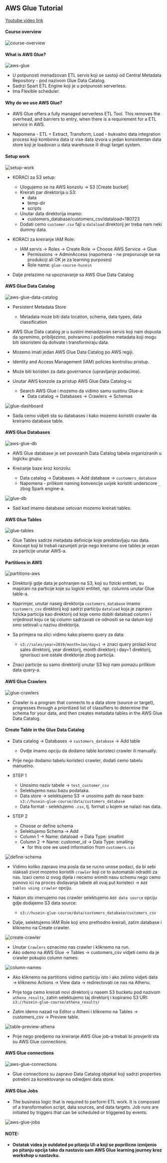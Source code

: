 ## AWS Glue Tutorial

[Youtube video link](https://youtu.be/dQnRP6X8QAU)

#### Course overview

![course-overview](/task-xx-workshops/01-aws-glue-yt/img/01-overview.png)

#### What is AWS Glue?

![aws-glue](/task-xx-workshops/01-aws-glue-yt/img/02-aws-glue-explained.png)

* U potpunosti menadzovan ETL servis koji se sastoji od Central Metadata Repository - pod nazivom Glue Data Catalog.
* Sadrzi Spart ETL Engine koji je u potpunosti serverless.
* Ima Flexible scheduler. 

#### Why do we use AWS Glue?

* AWS Glue offers a fully managed serverless ETL Tool. This removes the overhead, and barriers to entry, when there is a requirement for a ETL service in AWS.

* Napomena - ETL = Extract, Transform, Load - bukvalno data integration process koji kombinira data iz vise data izvora u jedan konsistentan data store koji je loadovan u data warehouse ili drugi target system.

#### Setup work

![setup-work](/task-xx-workshops/01-aws-glue-yt/img/03-setup-work.png)

* KORACI za S3 setup:

    * Ulogujemo se na AWS konzolu → S3 [Create bucket] 
    * Kreirati par direktorija u S3:
        * data
        * temp-dir
        * scripts
    * Unutar data direktorija imamo:
        * customers_database/customers_csv/dataload=180723
    * Dodati cemo `customer.csv` fajl u `dataload` direktorij jer treba nam neki dummy data.

* KORACI za kreiranje IAM Role:

    * IAM servis → Roles → Create Role → Choose AWS Service → Glue
        * Permissions → AdminAccess (napomena - ne preporucuje se na produkciji ali OK je za learning purposes)
        * Role name: `glue-course-husein`

* Dalje prelazimo na upoznavanje sa AWS Glue Data Catalog

#### AWS Glue Data Catalog

![aws-glue-data-catalog](/task-xx-workshops/01-aws-glue-yt/img/04-aws-glue-data-catalog.png)

* Persistent Metadata Store     
    * Metadata moze biti data location, schema, data types, data classification

* AWS Glue Data catalog je u sustini menadzovan servis koji nam dopusta da spremimo, pribiljezimo, pohranimo i podijelimo metadata koji mogu biti iskoristeni da dohvate i transformiraju data.

* Mozemo imati jedan AWS Glue Data Catalog po AWS regiji. 

* Identity and Access Management (IAM) policies kontrolisu pristup.

* Moze biti koristen za data governance (upravljanje podacima). 

* Unutar AWS konzole za pristup AWS Glue Data Catalog-u: 

    * Search AWS Glue i mozemo da vidimo samu sustinu Glue-a:
        *  Data catalog → Databases → Crawlers → Schemas

![glue-dashboard](/task-xx-workshops/01-aws-glue-yt/img/05-aws-glue-console.png)

* Sada cemo vidjeti sta su databases i kako mozemo koristiti crawler da kreiramo database table.

#### AWS Glue Databases

![aws-glue-db](/task-xx-workshops/01-aws-glue-yt/img/06-aws-glue-db.png)

* AWS Glue database je set povezanih Data Catalog tabela organiziranih u logicku grupu.

* Kreiranje baze kroz konzolu:

    * Data catalog → Databases → Add database → `customers_database`
    * Napomena - prilikom naming konvencije uvijek koristiti underscore `_` zbog Spark engine-a.

![glue-db](/task-xx-workshops/01-aws-glue-yt/img/07-glue-database.png)

* Sad kad imamo database setovan mozemo kreirati tables.

#### AWS Glue Tables

![glue-tables](/task-xx-workshops/01-aws-glue-yt/img/08-aws-glue-tables.png)

* Glue Tables sadrze metadata definicije koje predstavljaju nas data. Koncept koji bi trebali razumjeti prije nego kreiramo ove tables je vezan za particije unutar AWS-a.

#### Partitions in AWS

![partitions-aws](/task-xx-workshops/01-aws-glue-yt/img/09-partitions-in-aws.png)

* Direktoriji gdje data je pohranjen na S3, koji su fizicki entiteti, su mapirani na particije koje su logicki entiteti, npr. columns unutar Glue table-a.

* Naprimjer, unutar naseg direktorija `customers_database` imamo `customers_csv` direktorij koji sadrzi particiju `dataload` koja je zapravo fizicka particija kao direktorij od koje cemo dobiti dataload column i vrijednost koju ce taj column sadrzavati ce odnositi se na datum koji smo setovali u nazivu direktorija. 

* Sa primjera na slici vidimo kako pisemo query za data:
    
    * `s3://sales/year=2019/month=Jan/day=1` → znaci query prolazi kroz sales direktorij, year direktorij, month direktorij i day=1 direktorij, ignorisuci sve ostale direktorije zbog particija.

* Znaci particije su samo direktoriji unutar S3 koji nam pomazu prilikom data query-a.

#### AWS Glue Crawlers

![glue-crawlers](/task-xx-workshops/01-aws-glue-yt/img/10-crawlers.png)

* Crawler is a program that connects to a data store (source or target), progresses through a prioritized list of classifiers to determine the schema for your data, and then creates metadata tables in the AWS Glue Data Catalog.

#### Create Table in the Glue Data Catalog

* Data catalog → Databases → `customers_database` → Add table
    * Ovdje imamo opciju da dodamo table koristeci crawler ili manually.

* Prije nego dodamo tabelu koristeci crawler, dodati cemo tabelu manuelno.

* STEP 1
    * Unosimo naziv tabele → `test_customer_csv`
    * Selektujemo nasu bazu podataka.
    * Data store → selektujemo S3 → unosimo path do nase baze: `s3://husein-glue-course/data/customers_database`
    * Data format - selektujemo `.csv`, tj. format u kojem se nalazi nas data.

* STEP 2
    * Choose or define schema 
    * Selektujemo Schema → Add
    * Column 1 → Name: dataload → Data Type: smallint
    * Column 2 → Name: customer_id → Data Type: smalling 
        * for this one we used information from `customers.csv`

![define-schema](/task-xx-workshops/01-aws-glue-yt/img/11-define-schema.png)

* Vidimo koliko zapravo ima posla da se rucno unose podaci, da bi sebi olaksali zivot mozemo koristiti `crawler` koji ce to automatski odraditi za nas. Izaci cemo iz ovog dijela i necemo snimiti nasu schemu nego cemo ponovo ici na proces dodavanja tabele ali ovaj put koristeci → `Add tables using crawler` opciju.

* Nakon sto imenujemo nas crawler selektujemo `Add data source` opciju gdje dodajemo S3 data source:
    * `s3://husein-glue-course/data/customers_database/customers_csv`

* Dalje, selektujemo IAM Role koji smo prethodno kreirali, zatim database i kliknemo na Create crawler.

![create-crawler](/task-xx-workshops/01-aws-glue-yt/img/12-create-crawler.png)

* Unutar `Crawlers` oznacimo nas crawler i kliknemo na run.
* Ako odemo na AWS Glue → Tables → customers_csv vidjeti cemo da je crawler pokupio column names:

![column-names](/task-xx-workshops/01-aws-glue-yt/img/13-column-names.png)

* Ako kliknemo na partitions vidimo particiju isto i ako zelimo vidjeti data → kliknemo Actions → View data → redirectovati ce nas na Athenu.

* Prije toga cemo kreirati novi direktorij u nasem S3 bucketu pod nazivom `athena_results`, zatim selektujemo taj direktorij i kopiramo S3 URI: `s3://husein-glue-course/athena_results/`

* Zatim idemo nazad na Editor u Atheni i kliknemo na Tables → customers_csv → Preview table.

![table-preview-athena](/task-xx-workshops/01-aws-glue-yt/img/14-athena-preview.png)

* Prije nego predjemo na kreiranje AWS Glue job-a trebali bi provjeriti sta su AWS Glue connections. 

#### AWS Glue connections

![aws-glue-connections](/task-xx-workshops/01-aws-glue-yt/img/15-aws-glue-connections.png)

* Glue connections su zapravo Data Catalog objekat koji sadrzi properties potrebni za konektovanje na odredjeni data store.

#### AWS Glue Jobs

* The business logic that is required to perform ETL work. It is composed of a transformation script, data sources, and data targets. Job runs are initiated by triggers that can be scheduled or triggered by events. 

![aws-glue-jobs](/task-xx-workshops/01-aws-glue-yt/img/16-aws-glue-jobs.png)

#### NOTE:

* **Ostatak videa je outdated po pitanju UI-a koji se poprilicno izmijenio po pitanju opcija tako da nastavio sam AWS Glue learning journey kroz workshop u nastavku.**
